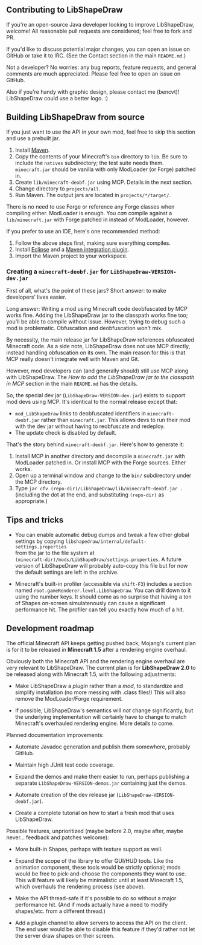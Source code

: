 ## Contributing to LibShapeDraw

If you're an open-source Java developer looking to improve LibShapeDraw,
welcome! All reasonable pull requests are considered; feel free to fork and PR.

If you'd like to discuss potential major changes, you can open an issue on
GitHub or take it to IRC. (See the Contact section in the main `README.md`.)

Not a developer? No worries: any bug reports, feature requests, and general
comments are much appreciated. Please feel free to open an issue on GitHub.

Also if you're handy with graphic design, please contact me (bencvt)!
LibShapeDraw could use a better logo. :)

## Building LibShapeDraw from source

If you just want to use the API in your own mod, feel free to skip this section
and use a prebuilt jar.

1.  Install [Maven](http://maven.apache.org/).
2.  Copy the contents of your Minecraft's `bin` directory to `lib`. Be sure to
    include the `natives` subdirectory; the test suite needs them.
    `minecraft.jar` should be vanilla with only ModLoader (or Forge) patched in.
3.  Create `lib/minecraft-deobf.jar` using MCP. Details in the next section.
4.  Change directory to `projects/all`.
4.  Run Maven. The output jars are located in `projects/*/target/`.

There is no need to use Forge or reference any Forge classes when compiling
either. ModLoader is enough. You *can* compile against a `lib/minecraft.jar`
with Forge patched in instead of ModLoader, however.

If you prefer to use an IDE, here's one recommended method:

1.  Follow the above steps first, making sure everything compiles.
2.  Install [Eclipse](http://www.eclipse.org/) and a
    [Maven integration plugin](http://wiki.eclipse.org/M2E).
3.  Import the Maven project to your workspace.

### Creating a `minecraft-deobf.jar` for `LibShapeDraw-VERSION-dev.jar`

First of all, what's the point of these jars? Short answer: to make developers'
lives easier.

Long answer: Writing a mod using Minecraft code deobfuscated by MCP works fine.
Adding the LibShapeDraw jar to the classpath works fine too; you'll be able to
compile without issue. However, trying to debug such a mod is problematic.
Obfuscation and deobfuscation won't mix.

By necessity, the main release jar for LibShapeDraw references obfuscated
Minecraft code. As a side note, LibShapeDraw does not use MCP directly, instead
handling obfuscation on its own. The main reason for this is that MCP really
doesn't integrate well with Maven and Git.

However, mod developers can (and generally should) still use MCP along with
LibShapeDraw. The *How to add the LibShapeDraw jar to the classpath in MCP*
section in the main `README.md` has the details.

So, the special dev jar (`LibShapeDraw-VERSION-dev.jar`) exists to support mod
devs using MCP. It's identical to the normal release except that:

 +  `mod_LibShapeDraw` links to deobfuscated identifiers in
    `minecraft-deobf.jar` rather than `minecraft.jar`. This allows devs to run
    their mod with the dev jar without having to reobfuscate and redeploy.
 +  The update check is disabled by default.

That's the story behind `minecraft-deobf.jar`. Here's how to generate it:

1.  Install MCP in another directory and decompile a `minecraft.jar` with
    ModLoader patched in. Or install MCP with the Forge sources. Either works.
2.  Open up a terminal window and change to the `bin/` subdirectory under the
    MCP directory.
3.  Type `jar cfv (repo-dir)/LibShapeDraw/lib/minecraft-deobf.jar .` (including
    the dot at the end, and substituting `(repo-dir)` as appropriate.)

## Tips and tricks

 +  You can enable automatic debug dumps and tweak a few other global settings
    by copying `libshapedraw/internal/default-settings.properties`  
    from the jar to the file system at  
    `(minecraft-dir)/mods/LibShapeDraw/settings.properties`. A future version
    of LibShapeDraw will probably auto-copy this file but for now the default
    settings are left in the archive.

 +  Minecraft's built-in profiler (accessible via `shift-F3`) includes a
    section named `root.gameRenderer.level.LibShapeDraw`. You can drill down to
    it using the number keys. It should come as no surprise that having a ton of
    Shapes on-screen simulatenously can cause a significant performance hit. The
    profiler can tell you exactly how much of a hit.

## Development roadmap

The official Minecraft API keeps getting pushed back; Mojang's current plan is
for it to be released in **Minecraft 1.5** after a rendering engine overhaul.

Obviously both the Minecraft API and the rendering engine overhaul are very
relevant to LibShapeDraw. The current plan is for **LibShapeDraw 2.0** to be
released along with Minecraft 1.5, with the following adjustments:

 +  Make LibShapeDraw a *plugin* rather than a *mod*, to standardize and
    simplify installation (no more messing with .class files!) This will also
    remove the ModLoader/Forge requirement.

 +  If possible, LibShapeDraw's semantics will *not* change significantly, but
    the underlying implementation will certainly have to change to match
    Minecraft's overhauled rendering engine. More details to come.

Planned documentation improvements:

 +  Automate Javadoc generation and publish them somewhere, probably GitHub.

 +  Maintain high JUnit test code coverage.

 +  Expand the demos and make them easier to run, perhaps publishing a separate
    `LibShapeDraw-VERSION-demos.jar` containing just the demos.

 +  Automate creation of the dev release jar (`LibShapeDraw-VERSION-deobf.jar`).

 +  Create a complete tutorial on how to start a fresh mod that uses
    LibShapeDraw.

Possible features, unprioritized (maybe before 2.0, maybe after, maybe never...
feedback and patches welcome):

 +  More built-in Shapes, perhaps with texture support as well.

 +  Expand the scope of the library to offer GUI/HUD tools. Like the animation
    component, these tools would be strictly optional; mods would be free to
    pick-and-choose the components they want to use. This will feature will
    likely be minimalistic until at least Minecraft 1.5, which overhauls the
    rendering process (see above).

 +  Make the API thread-safe if it's possible to do so without a major
    performance hit. (And if mods actually have a need to modify shapes/etc.
    from a different thread.)

 +  Add a plugin channel to allow servers to access the API on the client.
    The end user would be able to disable this feature if they'd rather not let
    the server draw shapes on their screen.

